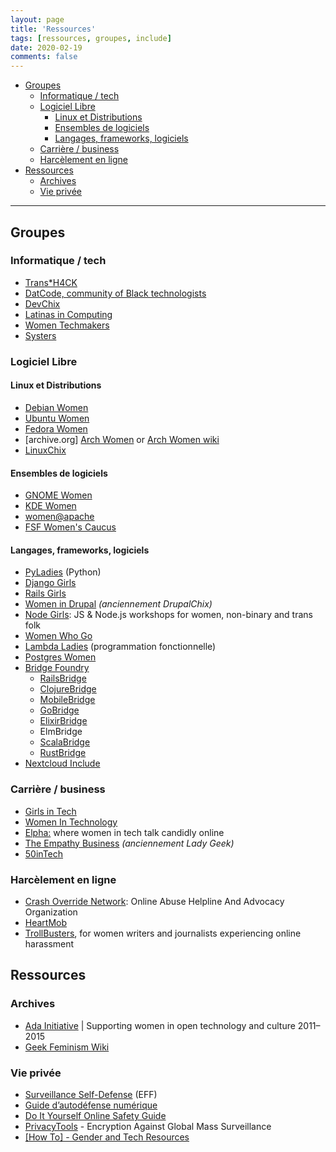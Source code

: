 ```yaml
---
layout: page
title: 'Ressources'
tags: [ressources, groupes, include]
date: 2020-02-19
comments: false
---
```

- [Groupes](#groupes)
  - [Informatique / tech](#informatique--tech)
  - [Logiciel Libre](#logiciel-libre)
    - [Linux et Distributions](#linux-et-distributions)
    - [Ensembles de logiciels](#ensembles-de-logiciels)
    - [Langages, frameworks, logiciels](#langages-frameworks-logiciels)
  - [Carrière / business](#carri%c3%a8re--business)
  - [Harcèlement en ligne](#harc%c3%a8lement-en-ligne)
- [Ressources](#ressources)
  - [Archives](#archives)
  - [Vie privée](#vie-priv%c3%a9e)

-----

## Groupes

### Informatique / tech

+ [Trans*H4CK](http://www.transhack.org/)
+ [DatCode, community of Black technologists](https://www.datcode.io/)
+ [DevChix](http://www.devchix.com/)
+ [Latinas in Computing](http://latinasincomputing.org/)
+ [Women Techmakers](https://www.womentechmakers.com/)
+ [Systers](https://anitab.org/systers/)

### Logiciel Libre

#### Linux et Distributions

+ [Debian Women](https://www.debian.org/women/) 
+ [Ubuntu Women](https://wiki.ubuntu-women.org/) 
+ [Fedora Women](https://fedoraproject.org/wiki/Women)
+ [archive.org] [Arch Women](https://web.archive.org/web/20191019124624/https://archwomen.org/wiki/) or [Arch Women wiki](https://web.archive.org/web/*/https://archwomen.org/wiki/*)
+ [LinuxChix](https://www.linuxchix.org/) 

#### Ensembles de logiciels

+ [GNOME Women](https://wiki.gnome.org/GnomeWomen) 
+ [KDE Women](https://community.kde.org/KDE_Women) 
+ [women@apache](https://cwiki.apache.org/confluence/display/Women) 
+ [FSF Women's Caucus](https://libreplanet.org/wiki/Group:Women%27s_Caucus) 

#### Langages, frameworks, logiciels

+ [PyLadies](https://www.pyladies.com/) (Python) 
+ [Django Girls](https://djangogirls.org/) 
+ [Rails Girls](http://railsgirls.com/) 
+ [Women in Drupal](https://groups.drupal.org/women-drupal) *(anciennement DrupalChix)* 
+ [Node Girls](https://nodegirls.com/): JS & Node.js workshops for women, non-binary and trans folk 
+ [Women Who Go](https://www.womenwhogo.org/) 
+ [Lambda Ladies](https://www.lambdaladies.com/) (programmation fonctionnelle) 
+ [Postgres Women](https://wiki.postgresql.org/wiki/Postgres_Women) 
+ [Bridge Foundry](https://bridgefoundry.org/) 
  + [RailsBridge](http://railsbridge.org/) 
  + [ClojureBridge](https://clojurebridge.org/) 
  + [MobileBridge](https://github.com/mobilebridge) 
  + [GoBridge](https://golangbridge.org) 
  + [ElixirBridge](http://elixirbridge.org/) 
  + ElmBridge 
  + [ScalaBridge](https://scalabridge.org/)
  + [RustBridge](https://rustbridge.com/) 
+ [Nextcloud Include](https://nextcloud.com/include/) 

### Carrière / business

+ [Girls in Tech](https://paris.girlsintech.org/) 
+ [Women In Technology](https://www.womenintechnology.org/) 
+ [Elpha:](https://elpha.com/) where women in tech talk candidly online 
+ [The Empathy Business](http://theempathybusiness.co.uk/) *(anciennement Lady Geek)* 
+ [50inTech](https://www.50intech.com/) 

### Harcèlement en ligne

+ [Crash Override Network](http://www.crashoverridenetwork.com/): Online Abuse Helpline And Advocacy Organization 
+ [HeartMob](https://iheartmob.org/) 
+ [TrollBusters](http://www.troll-busters.com/), for women writers and journalists experiencing online harassment 

## Ressources

### Archives

+ [Ada Initiative](https://adainitiative.org/) | Supporting women in open technology and culture 2011–2015 
+ [Geek Feminism Wiki](https://geekfeminism.wikia.org/wiki/Geek_Feminism_Wiki) 

### Vie privée

+ [Surveillance Self-Defense](https://ssd.eff.org/fr) (EFF) 
+ [Guide d’autodéfense numérique](https://guide.boum.org/) 
+ [Do It Yourself Online Safety Guide](https://chayn.co/safety/) 
+ [PrivacyTools](https://www.privacytools.io/) - Encryption Against Global Mass Surveillance 
+ [[How To] - Gender and Tech Resources](https://gendersec.tacticaltech.org/wiki/index.php/Category:How_To)

